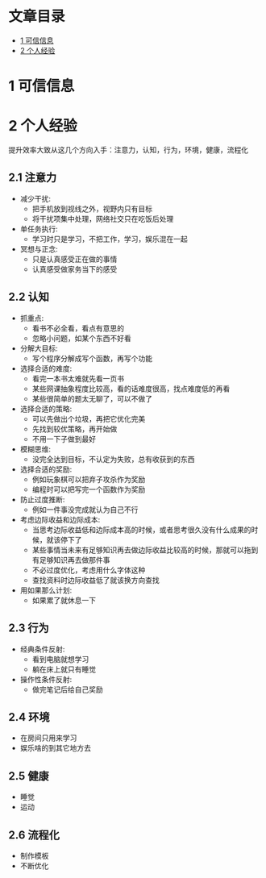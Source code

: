 # 文章目录
- [1 可信信息](#1-可信信息)
- [2 个人经验](#2-个人经验)

# 1 可信信息
# 2 个人经验
提升效率大致从这几个方向入手：注意力，认知，行为，环境，健康，流程化
## 2.1 注意力
- 减少干扰:
    - 把手机放到视线之外，视野内只有目标
    - 将干扰项集中处理，网络社交只在吃饭后处理
- 单任务执行:
    - 学习时只是学习，不把工作，学习，娱乐混在一起
- 冥想与正念:
    - 只是认真感受正在做的事情
    - 认真感受做家务当下的感受

## 2.2 认知
- 抓重点:
    - 看书不必全看，看点有意思的
    - 忽略小问题，如某个东西不好看
- 分解大目标:
    - 写个程序分解成写个函数，再写个功能
- 选择合适的难度:
    - 看完一本书太难就先看一页书
    - 某些网课抽象程度比较高，看的话难度很高，找点难度低的再看
    - 某些很简单的题太无聊了，可以不做了
- 选择合适的策略:
    - 可以先做出个垃圾，再把它优化完美
    - 先找到较优策略，再开始做
    - 不用一下子做到最好
- 模糊思维:
    - 没完全达到目标，不认定为失败，总有收获到的东西
- 选择合适的奖励: 
    - 例如玩象棋可以把弃子攻杀作为奖励
    - 编程时可以把写完一个函数作为奖励
- 防止过度推断:
    - 例如一件事没完成就认为自己不行
- 考虑边际收益和边际成本:
    - 当思考边际收益低和边际成本高的时候，或者思考很久没有什么成果的时候，就该停下了
    - 某些事情当未来有足够知识再去做边际收益比较高的时候，那就可以拖到有足够知识再去做那件事
    - 不必过度优化，考虑用什么字体这种
    - 查找资料时边际收益低了就该换方向查找
- 用如果那么计划:
    - 如果累了就休息一下

## 2.3 行为
- 经典条件反射:
    - 看到电脑就想学习
    - 躺在床上就只有睡觉
- 操作性条件反射:
    - 做完笔记后给自己奖励

## 2.4 环境
- 在房间只用来学习
- 娱乐啥的到其它地方去

## 2.5 健康
- 睡觉
- 运动

## 2.6 流程化
- 制作模板
- 不断优化
